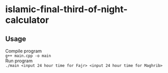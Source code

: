 # islamic-final-third-of-night-calculator
## Usage
Compile program  
`g++ main.cpp -o main`  
Run program  
`./main <input 24 hour time for Fajr> <input 24 hour time for Maghrib>`  
